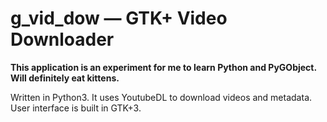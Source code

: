 # g_vid_dow — GTK+ Video Downloader

**This application is an experiment for me to learn Python and PyGObject. Will definitely eat kittens.**

Written in Python3. It uses YoutubeDL to download videos and metadata. User interface is built in GTK+3.

